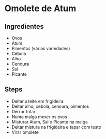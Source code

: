 # Omolete de Atum

## Ingredientes

  * Ovos
  * Atum
  * Pimentos (várias variedades)
  * Cebola
  * Alho
  * Cenoura
  * Sal
  * Picante

## Steps

  - Deitar azeite em frigideira
  - Deitar alho, cebola, cenoura, pimentos
  - Deixar fritar
  - Numa malga mexer os ovos
  - Misturar Atum, Sal e Picante na malga
  - Deitar mistura na frigideira e tapar com testo
  - Virar omolete